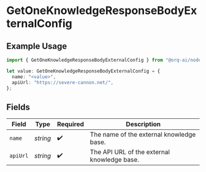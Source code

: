 # GetOneKnowledgeResponseBodyExternalConfig

## Example Usage

```typescript
import { GetOneKnowledgeResponseBodyExternalConfig } from "@orq-ai/node/models/operations";

let value: GetOneKnowledgeResponseBodyExternalConfig = {
  name: "<value>",
  apiUrl: "https://severe-cannon.net/",
};
```

## Fields

| Field                                       | Type                                        | Required                                    | Description                                 |
| ------------------------------------------- | ------------------------------------------- | ------------------------------------------- | ------------------------------------------- |
| `name`                                      | *string*                                    | :heavy_check_mark:                          | The name of the external knowledge base.    |
| `apiUrl`                                    | *string*                                    | :heavy_check_mark:                          | The API URL of the external knowledge base. |
